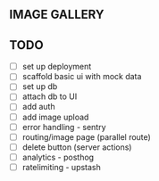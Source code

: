 ## IMAGE GALLERY 

## TODO 

- [ ] set up deployment 
- [ ] scaffold basic ui with mock data 
- [ ] set up db 
- [ ] attach db to UI 
- [ ] add auth 
- [ ] add image upload 
- [ ] error handling - sentry 
- [ ] routing/image page (parallel route)
- [ ] delete button (server actions) 
- [ ] analytics - posthog 
- [ ] ratelimiting - upstash  